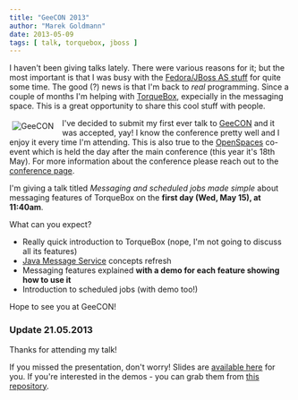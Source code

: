 ```yaml
---
title: "GeeCON 2013"
author: "Marek Goldmann"
date: 2013-05-09
tags: [ talk, torquebox, jboss ]
---
```


I haven't been giving talks lately. There were various reasons for it; but the most
important is that I was busy with the <a
href="https://fedoraproject.org/wiki/JBossAS7">Fedora/JBoss AS stuff</a> for
quite some time. The good (?) news is that I'm back to *real* programming.
Since a couple of months I'm helping with <a
href="http://torquebox.org/">TorqueBox</a>, expecially in the messaging space.
This is a great opportunity to share this cool stuff with people.

<img style="padding: 5px; float: left; margin-right: 10px;" alt="GeeCON" src="/images/geecon.png" />

I've decided to submit my first ever talk to <a
href="http://2013.geecon.org/">GeeCON</a> and it was accepted, yay! I know the
conference pretty well and I enjoy it every time I'm attending. This is also
true to the <a href="http://2013.geecon.org/openspaces">OpenSpaces</a> co-event
which is held the day after the main conference (this year it's 18th May). For
more information about the conference please reach out to the <a
href="http://2013.geecon.org/">conference page</a>.

I'm giving a talk titled *Messaging and scheduled jobs made simple* about
messaging features of TorqueBox on the **first day (Wed, May 15), at 11:40am**.

What can you expect?

* Really quick introduction to TorqueBox (nope, I'm not going to discuss all its features)
* <a href="http://docs.oracle.com/javaee/6/tutorial/doc/bncdq.html">Java Message Service</a> concepts refresh
* Messaging features explained **with a demo for each feature showing how to use it**
* Introduction to scheduled jobs (with demo too!)

Hope to see you at GeeCON!

### Update 21.05.2013

Thanks for attending my talk!

If you missed the presentation, don't worry! Slides are [available
here](/presentations/2013-geecon-messaging-and-scheduled-jobs-made-simple/) for
you. If you're interested in the demos - you can grab them from [this
repository](https://github.com/goldmann/torquebox-messaging-demos).
